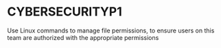 # CYBERSECURITYP1
Use Linux commands to manage file permissions, to ensure users on this team are authorized with the appropriate permissions 
